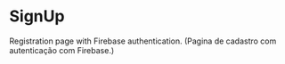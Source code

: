 # SignUp
Registration page with Firebase authentication. (Pagina de cadastro com autenticação com Firebase.)
